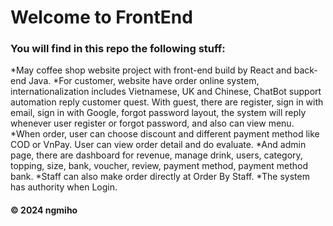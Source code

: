 # Welcome to FrontEnd
### You will find in this repo the following stuff: 
*May coffee shop website project with front-end build by React and back-end Java.
*For customer, website have order online system, internationalization includes Vietnamese, UK and Chinese, ChatBot support automation reply customer quest.
With guest, there are register, sign in with email, sign in with Google, forgot password layout, the system will reply whenever user register or forgot password, and also can view menu.
*When order, user can choose discount and different payment method like COD or VnPay. User can view order detail and do evaluate.
*And admin page,  there are dashboard for revenue, manage drink, users, category, topping, size, bank, voucher, review, payment method, payment method bank.
*Staff can also make order directly at Order By Staff.
*The system has authority when Login.
#### © 2024 ngmiho